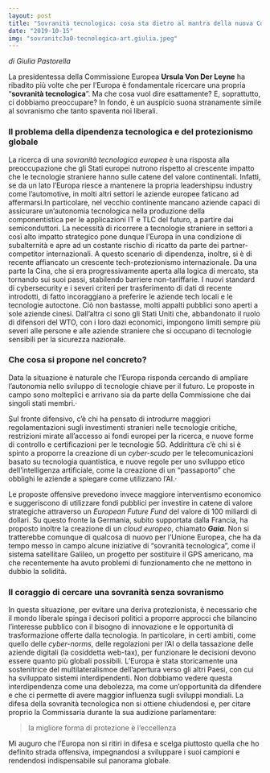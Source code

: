 ```yaml
---
layout: post
title: "Sovranità tecnologica: cosa sta dietro al mantra della nuova Commissione Europea?"
date: "2019-10-15"
img: "sovranitc3a0-tecnologica-art.giulia.jpeg"
---
```


_di Giulia Pastorella_

La presidentessa della Commissione Europea **Ursula Von Der Leyne** ha ribadito più volte che per l’Europa è fondamentale ricercare una propria “**sovranità tecnologica**”. Ma che cosa vuol dire esattamente? E, soprattutto, ci dobbiamo preoccupare? In fondo, è un auspicio suona stranamente simile al sovranismo che tanto spaventa noi liberali.

### Il problema della dipendenza tecnologica e del protezionismo globale

La ricerca di una _sovranità tecnologica europea_ è una risposta alla preoccupazione che gli Stati europei nutrono rispetto al crescente impatto che le tecnologie straniere hanno sulle catene del valore continentali. Infatti, se da un lato l’Europa riesce a mantenere la propria leadershipsu industry come l’automotive, in molti altri settori le aziende europee faticano ad affermarsi.In particolare, nel vecchio continente mancano aziende capaci di assicurare un’autonomia tecnologica nella produzione della componentistica per le applicazioni IT e TLC del futuro, a partire dai semiconduttori. La necessità di ricorrere a tecnologie straniere in settori a così alto impatto strategico pone dunque l’Europa in una condizione di subalternità e apre ad un costante rischio di ricatto da parte dei partner-competitor internazionali. A questo scenario di dipendenza, inoltre, si è di recente affiancato un crescente tech-protezionismo internazionale. Da una parte la Cina, che si era progressivamente aperta alla logica di mercato, sta tornando sui suoi passi, stabilendo barriere non-tariffarie. I nuovi standard di cybersecurity e i severi criteri per trasferimento di dati di recente introdotti, di fatto incoraggiano a preferire le aziende tech locali e le tecnologie autoctone. Ciò non bastasse, molti appalti pubblici sono aperti a sole aziende cinesi. Dall’altra ci sono gli Stati Uniti che, abbandonato il ruolo di difensori del WTO, con i loro dazi economici, impongono limiti sempre più severi alle persone e alle aziende straniere che si occupano di tecnologie sensibili per la sicurezza nazionale.

### Che cosa si propone nel concreto?

Data la situazione è naturale che l’Europa risponda cercando di ampliare l’autonomia nello sviluppo di tecnologie chiave per il futuro. Le proposte in campo sono molteplici e arrivano sia da parte della Commissione che dai singoli stati membri.·

Sul fronte difensivo, c’è chi ha pensato di introdurre maggiori regolamentazioni sugli investimenti stranieri nelle tecnologie critiche, restrizioni mirate all’accesso ai fondi europei per la ricerca, e nuove forme di controllo e certificazioni per le tecnologie 5G. Addirittura c’è chi si è spinto a proporre la creazione di un _cyber-scudo_ per le telecomunicazioni basato su tecnologia quantistica, e nuove regole per uno sviluppo etico dell’intelligenza artificiale, come la creazione di un “passaporto” che obblighi le aziende a spiegare come utilizzano l’AI.·

Le proposte offensive prevedono invece maggiore interventismo economico e suggeriscono di utilizzare fondi pubblici per investire in catene di valore strategiche attraverso un _European Future Fund_ del valore di 100 miliardi di dollari. Su questo fronte la Germania, subito supportata dalla Francia, ha proposto inoltre la creazione di un _cloud europeo_, chiamato _**Gaia**_. Non si tratterebbe comunque di qualcosa di nuovo per l’Unione Europea, che ha da tempo messo in campo alcune iniziative di “sovranità tecnologica”, come il sistema satellitare Galileo, un progetto per sostituire il GPS americano, ma che recentemente ha avuto problemi di funzionamento che ne mettono in dubbio la solidità.

### Il coraggio di cercare una sovranità senza sovranismo

In questa situazione, per evitare una deriva protezionista, è necessario che il mondo liberale spinga i decisori politici a proporre approcci che bilancino l’interesse pubblico con il bisogno di innovazione e le opportunità di trasformazione offerte dalla tecnologia. In particolare, in certi ambiti, come quello delle _cyber-norms_, delle regolazioni per l’AI o della tassazione delle aziende digitali (la cosiddetta web-tax), per funzionare le decisioni devono essere quanto più globali possibili. L’Europa è stata storicamente una sostenitrice del multilateralismoe dell’apertura verso gli altri Paesi, con cui ha sviluppato sistemi interdipendenti. Non dobbiamo vedere questa interdipendenza come una debolezza, ma come un’opportunità da difendere e che ci permette di avere maggior influenza sugli sviluppi mondiali. La difesa della sovranità tecnologica non si ottiene chiudendosi e, per citare proprio la Commissaria durante la sua audizione parlamentare:

> la migliore forma di protezione è l’eccellenza

Mi auguro che l’Europa non si ritiri in difesa e scelga piuttosto quella che ho definito strada offensiva, impegnandosi a sviluppare i suoi campioni e rendendosi indispensabile sul panorama globale.
